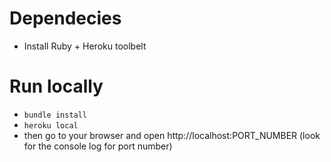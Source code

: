# Dependecies

* Install Ruby + Heroku toolbelt

# Run locally

* `bundle install`
* `heroku local`
*  then go to your browser and open http://localhost:PORT_NUMBER (look for the console log for port number)

